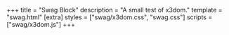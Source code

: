 +++
title = "Swag Block"
description = "A small test of x3dom."
template = "swag.html"
[extra]
styles = ["swag/x3dom.css", "swag.css"]
scripts = ["swag/x3dom.js"]
+++
